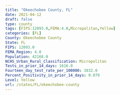 ```yaml
---
title: "Okeechobee County, FL"
date: 2021-04-12
draft: false
type: county
tags: [FIPS:12093.0,FEMA:4.0,Micropolitan,Yellow]
categories: [FL]
County: Okeechobee County
State: FL
FIPS: 12093.0
FEMA_Region: 4.0
Population: 42168.0
NCHS_Urban_Rural_Classification: Micropolitan
Tests_in_prior_14_days: 1616.0
Fourteen_day_test_rate_per_100000: 3832.0
Percent_Positivity_in_prior_14_days: 0.079
Level: Yellow
url: /states/FL/okeechobee-county
---
```



